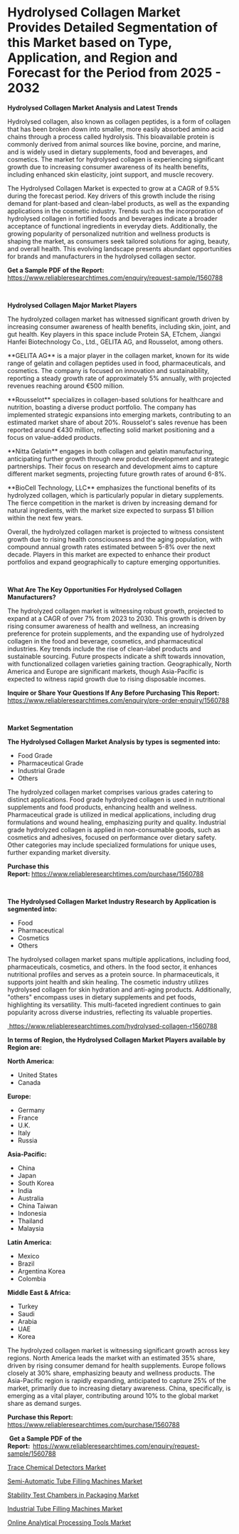 <p><h1>Hydrolysed Collagen Market Provides Detailed Segmentation of this Market based on Type, Application, and Region and Forecast for the Period from 2025 - 2032</h1></p><p><strong>Hydrolysed Collagen Market Analysis and Latest Trends</strong></p>
<p><p>Hydrolysed collagen, also known as collagen peptides, is a form of collagen that has been broken down into smaller, more easily absorbed amino acid chains through a process called hydrolysis. This bioavailable protein is commonly derived from animal sources like bovine, porcine, and marine, and is widely used in dietary supplements, food and beverages, and cosmetics. The market for hydrolysed collagen is experiencing significant growth due to increasing consumer awareness of its health benefits, including enhanced skin elasticity, joint support, and muscle recovery.</p><p>The Hydrolysed Collagen Market is expected to grow at a CAGR of 9.5% during the forecast period. Key drivers of this growth include the rising demand for plant-based and clean-label products, as well as the expanding applications in the cosmetic industry. Trends such as the incorporation of hydrolysed collagen in fortified foods and beverages indicate a broader acceptance of functional ingredients in everyday diets. Additionally, the growing popularity of personalized nutrition and wellness products is shaping the market, as consumers seek tailored solutions for aging, beauty, and overall health. This evolving landscape presents abundant opportunities for brands and manufacturers in the hydrolysed collagen sector.</p></p>
<p><strong>Get a Sample PDF of the Report:&nbsp;</strong> <a href="https://www.reliableresearchtimes.com/enquiry/request-sample/1560788?utm_campaign=2643&utm_medium=2&utm_source=Github&utm_content=ia&utm_term=31032025&utm_id=hydrolysed-collagen">https://www.reliableresearchtimes.com/enquiry/request-sample/1560788</a></p>
<p>&nbsp;</p>
<p><strong>Hydrolysed Collagen Major Market Players</strong></p>
<p><p>The hydrolyzed collagen market has witnessed significant growth driven by increasing consumer awareness of health benefits, including skin, joint, and gut health. Key players in this space include Protein SA, ETchem, Jiangxi Hanfei Biotechnology Co., Ltd., GELITA AG, and Rousselot, among others.</p><p>**GELITA AG** is a major player in the collagen market, known for its wide range of gelatin and collagen peptides used in food, pharmaceuticals, and cosmetics. The company is focused on innovation and sustainability, reporting a steady growth rate of approximately 5% annually, with projected revenues reaching around €500 million.</p><p>**Rousselot** specializes in collagen-based solutions for healthcare and nutrition, boasting a diverse product portfolio. The company has implemented strategic expansions into emerging markets, contributing to an estimated market share of about 20%. Rousselot's sales revenue has been reported around €430 million, reflecting solid market positioning and a focus on value-added products.</p><p>**Nitta Gelatin** engages in both collagen and gelatin manufacturing, anticipating further growth through new product development and strategic partnerships. Their focus on research and development aims to capture different market segments, projecting future growth rates of around 6-8%.</p><p>**BioCell Technology, LLC** emphasizes the functional benefits of its hydrolyzed collagen, which is particularly popular in dietary supplements. The fierce competition in the market is driven by increasing demand for natural ingredients, with the market size expected to surpass $1 billion within the next few years.</p><p>Overall, the hydrolyzed collagen market is projected to witness consistent growth due to rising health consciousness and the aging population, with compound annual growth rates estimated between 5-8% over the next decade. Players in this market are expected to enhance their product portfolios and expand geographically to capture emerging opportunities.</p></p>
<p>&nbsp;</p>
<p><strong>What Are The Key Opportunities For Hydrolysed Collagen Manufacturers?</strong></p>
<p><p>The hydrolyzed collagen market is witnessing robust growth, projected to expand at a CAGR of over 7% from 2023 to 2030. This growth is driven by rising consumer awareness of health and wellness, an increasing preference for protein supplements, and the expanding use of hydrolyzed collagen in the food and beverage, cosmetics, and pharmaceutical industries. Key trends include the rise of clean-label products and sustainable sourcing. Future prospects indicate a shift towards innovation, with functionalized collagen varieties gaining traction. Geographically, North America and Europe are significant markets, though Asia-Pacific is expected to witness rapid growth due to rising disposable incomes.</p></p>
<p><strong>Inquire or Share Your Questions If Any Before Purchasing This Report:</strong> <a href="https://www.reliableresearchtimes.com/enquiry/pre-order-enquiry/1560788?utm_campaign=2643&utm_medium=2&utm_source=Github&utm_content=ia&utm_term=31032025&utm_id=hydrolysed-collagen">https://www.reliableresearchtimes.com/enquiry/pre-order-enquiry/1560788</a></p>
<p>&nbsp;</p>
<p><strong>Market Segmentation</strong></p>
<p><strong>The Hydrolysed Collagen Market Analysis by types is segmented into:</strong></p>
<p><ul><li>Food Grade</li><li>Pharmaceutical Grade</li><li>Industrial Grade</li><li>Others</li></ul></p>
<p><p>The hydrolyzed collagen market comprises various grades catering to distinct applications. Food grade hydrolyzed collagen is used in nutritional supplements and food products, enhancing health and wellness. Pharmaceutical grade is utilized in medical applications, including drug formulations and wound healing, emphasizing purity and quality. Industrial grade hydrolyzed collagen is applied in non-consumable goods, such as cosmetics and adhesives, focused on performance over dietary safety. Other categories may include specialized formulations for unique uses, further expanding market diversity.</p></p>
<p><strong>Purchase this Report:&nbsp;</strong><a href="https://www.reliableresearchtimes.com/purchase/1560788?utm_campaign=2643&utm_medium=2&utm_source=Github&utm_content=ia&utm_term=31032025&utm_id=hydrolysed-collagen">https://www.reliableresearchtimes.com/purchase/1560788</a></p>
<p>&nbsp;</p>
<p><strong>The Hydrolysed Collagen Market Industry Research by Application is segmented into:</strong></p>
<p><ul><li>Food</li><li>Pharmaceutical</li><li>Cosmetics</li><li>Others</li></ul></p>
<p><p>The hydrolysed collagen market spans multiple applications, including food, pharmaceuticals, cosmetics, and others. In the food sector, it enhances nutritional profiles and serves as a protein source. In pharmaceuticals, it supports joint health and skin healing. The cosmetic industry utilizes hydrolysed collagen for skin hydration and anti-aging products. Additionally, "others" encompass uses in dietary supplements and pet foods, highlighting its versatility. This multi-faceted ingredient continues to gain popularity across diverse industries, reflecting its valuable properties.</p></p>
<p><a href="https://www.reliableresearchtimes.com/hydrolysed-collagen-r1560788?utm_campaign=2643&utm_medium=2&utm_source=Github&utm_content=ia&utm_term=31032025&utm_id=hydrolysed-collagen">&nbsp;https://www.reliableresearchtimes.com/hydrolysed-collagen-r1560788</a></p>
<p><strong>In terms of Region, the Hydrolysed Collagen Market Players available by Region are:</strong></p>
<p>
    <p> <strong> North America: </strong>
        <ul>
            <li>United States</li>
            <li>Canada</li>
        </ul>
        </p> 
    <p> <strong> Europe: </strong>
        <ul>
            <li>Germany</li>
            <li>France</li>
            <li>U.K.</li>
            <li>Italy</li>
            <li>Russia</li>
        </ul>
        </p> 
    <p> <strong> Asia-Pacific: </strong>
        <ul>
            <li>China</li>
            <li>Japan</li>
            <li>South Korea</li>
            <li>India</li>
            <li>Australia</li>
            <li>China Taiwan</li>
            <li>Indonesia</li>
            <li>Thailand</li>
            <li>Malaysia</li>
        </ul>
        </p> 
    <p> <strong> Latin America: </strong>
        <ul>
            <li>Mexico</li>
            <li>Brazil</li>
            <li>Argentina Korea</li>
            <li>Colombia</li>
        </ul>
        </p> 
    <p> <strong> Middle East & Africa: </strong>
        <ul>
            <li>Turkey</li>
            <li>Saudi</li>
            <li>Arabia</li>
            <li>UAE</li>
            <li>Korea</li>
        </ul>
    </p>
    </p>
<p><p>The hydrolyzed collagen market is witnessing significant growth across key regions. North America leads the market with an estimated 35% share, driven by rising consumer demand for health supplements. Europe follows closely at 30% share, emphasizing beauty and wellness products. The Asia-Pacific region is rapidly expanding, anticipated to capture 25% of the market, primarily due to increasing dietary awareness. China, specifically, is emerging as a vital player, contributing around 10% to the global market share as demand surges.</p></p>
<p><strong>Purchase this Report: </strong><a href="https://www.reliableresearchtimes.com/purchase/1560788?utm_campaign=2643&utm_medium=2&utm_source=Github&utm_content=ia&utm_term=31032025&utm_id=hydrolysed-collagen">https://www.reliableresearchtimes.com/purchase/1560788</a></p>
<p>&nbsp;<strong>Get a Sample PDF of the Report:&nbsp;&nbsp;</strong><a href="https://www.reliableresearchtimes.com/enquiry/request-sample/1560788?utm_campaign=2643&utm_medium=2&utm_source=Github&utm_content=ia&utm_term=31032025&utm_id=hydrolysed-collagen">https://www.reliableresearchtimes.com/enquiry/request-sample/1560788</a></p>
<p><strong></strong></p>
<p><p><a href="https://www.linkedin.com/pulse/projecting-growth-trajectory-trace-chemical-detectors-market-w8yve?utm_campaign=2643&utm_medium=2&utm_source=Github&utm_content=ia&utm_term=31032025&utm_id=hydrolysed-collagen">Trace Chemical Detectors Market</a></p><p><a href="https://www.linkedin.com/pulse/recent-semi-automatic-tube-filling-machines-market-analysis-x5lvf?utm_campaign=2643&utm_medium=2&utm_source=Github&utm_content=ia&utm_term=31032025&utm_id=hydrolysed-collagen">Semi-Automatic Tube Filling Machines Market</a></p><p><a href="https://www.linkedin.com/pulse/stability-test-chambers-packaging-market-dynamics-application-nq4mf?utm_campaign=2643&utm_medium=2&utm_source=Github&utm_content=ia&utm_term=31032025&utm_id=hydrolysed-collagen">Stability Test Chambers in Packaging Market</a></p><p><a href="https://www.linkedin.com/pulse/detailed-market-study-global-industrial-tube-filling-machines-wxsef?utm_campaign=2643&utm_medium=2&utm_source=Github&utm_content=ia&utm_term=31032025&utm_id=hydrolysed-collagen">Industrial Tube Filling Machines Market</a></p><p><a href="https://github.com/krinerstormy331/Market-Research-Report-List-1/blob/main/online-analytical-processing-tools-market.md?utm_campaign=2643&utm_medium=2&utm_source=Github&utm_content=ia&utm_term=31032025&utm_id=hydrolysed-collagen">Online Analytical Processing Tools Market</a></p></p>